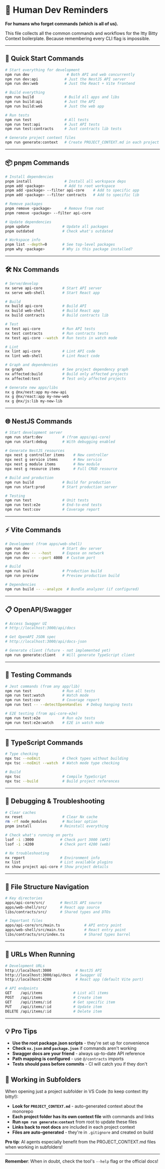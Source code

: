 # 🧠 Human Dev Reminders

**For humans who forget commands (which is all of us).**

This file collects all the common commands and workflows for the Itty Bitty Context boilerplate. Because remembering every CLI flag is impossible.

---

## 🚀 Quick Start Commands

```bash
# Start everything for development
npm run dev                 # Both API and web concurrently
npm run dev:api            # Just the NestJS API server
npm run dev:web            # Just the React + Vite frontend

# Build everything
npm run build              # Build all apps and libs
npm run build:api          # Just the API
npm run build:web          # Just the web app

# Run tests
npm run test               # All tests
npm run test:api           # Just API tests
npm run test:contracts     # Just contracts lib tests

# Generate project context files
npm run generate:context   # Create PROJECT_CONTEXT.md in each project folder
```

---

## 📦 pnpm Commands

```bash
# Install dependencies
pnpm install               # Install all workspace deps
pnpm add <package>         # Add to root workspace
pnpm add <package> --filter api-core    # Add to specific app
pnpm add <package> --filter contracts   # Add to specific lib

# Remove packages
pnpm remove <package>      # Remove from root
pnpm remove <package> --filter api-core

# Update dependencies
pnpm update               # Update all packages
pnpm outdated             # Check what's outdated

# Workspace info
pnpm list --depth=0       # See top-level packages
pnpm why <package>        # Why is this package installed?
```

---

## 🛠️ Nx Commands

```bash
# Serve/develop
nx serve api-core         # Start API server
nx serve web-shell        # Start React app

# Build
nx build api-core         # Build API
nx build web-shell        # Build React app
nx build contracts        # Build contracts lib

# Test
nx test api-core          # Run API tests
nx test contracts         # Run contracts tests
nx test api-core --watch  # Run tests in watch mode

# Lint
nx lint api-core          # Lint API code
nx lint web-shell         # Lint React code

# Graph and dependencies
nx graph                  # See project dependency graph
nx affected:build         # Build only affected projects
nx affected:test          # Test only affected projects

# Generate new apps/libs
nx g @nx/nest:app my-new-api
nx g @nx/react:app my-new-web
nx g @nx/js:lib my-new-lib
```

---

## 🌐 NestJS Commands

```bash
# Start development server
npm run start:dev         # (from apps/api-core)
npm run start:debug       # With debugging enabled

# Generate NestJS resources
npx nest g controller items    # New controller
npx nest g service items       # New service
npx nest g module items        # New module
npx nest g resource items      # Full CRUD resource

# Build and production
npm run build             # Build for production
npm run start:prod        # Start production server

# Testing
npm run test              # Unit tests
npm run test:e2e          # End-to-end tests
npm run test:cov          # Coverage report
```

---

## ⚡ Vite Commands

```bash
# Development (from apps/web-shell)
npm run dev               # Start dev server
npm run dev -- --host     # Expose on network
npm run dev -- --port 4000  # Custom port

# Build
npm run build             # Production build
npm run preview           # Preview production build

# Dependencies
npm run build -- --analyze  # Bundle analyzer (if configured)
```

---

## 📋 OpenAPI/Swagger

```bash
# Access Swagger UI
# http://localhost:3000/api/docs

# Get OpenAPI JSON spec
# http://localhost:3000/api/docs-json

# Generate client (future - not implemented yet)
npm run generate:client   # Will generate TypeScript client
```

---

## 🧪 Testing Commands

```bash
# Jest commands (from any app/lib)
npm run test              # Run all tests
npm run test:watch        # Watch mode
npm run test:cov          # Coverage report
npm run test -- --detectOpenHandles  # Debug hanging tests

# E2E testing (from api-core-e2e)
npm run test:e2e          # Run e2e tests
npm run test:e2e:watch    # E2E in watch mode
```

---

## 🔧 TypeScript Commands

```bash
# Type checking
npx tsc --noEmit          # Check types without building
npx tsc --noEmit --watch  # Watch mode type checking

# Build
npx tsc                   # Compile TypeScript
npx tsc --build           # Build project references
```

---

## 🐛 Debugging & Troubleshooting

```bash
# Clear caches
nx reset                  # Clear Nx cache
rm -rf node_modules       # Nuclear option
pnpm install             # Reinstall everything

# Check what's running on ports
lsof -i :3000            # Check port 3000 (API)
lsof -i :4200            # Check port 4200 (web)

# Nx troubleshooting
nx report                # Environment info
nx list                  # List available plugins
nx show project api-core # Show project details
```

---

## 📂 File Structure Navigation

```bash
# Key directories
apps/api-core/src/       # NestJS API source
apps/web-shell/src/      # React app source
libs/contracts/src/      # Shared types and DTOs

# Important files
apps/api-core/src/main.ts           # API entry point
apps/web-shell/src/main.tsx         # React entry point
libs/contracts/src/index.ts         # Shared types barrel
```

---

## 🔗 URLs When Running

```bash
# Development URLs
http://localhost:3000           # NestJS API
http://localhost:3000/api/docs  # Swagger UI
http://localhost:4200           # React app (default Vite port)

# API endpoints
GET    /api/items              # List all items
POST   /api/items              # Create item
GET    /api/items/:id          # Get specific item
PUT    /api/items/:id          # Update item
DELETE /api/items/:id          # Delete item
```

---

## 💡 Pro Tips

- **Use the root package.json scripts** - they're set up for convenience
- **Check `nx.json` and `package.json`** if commands aren't working
- **Swagger docs are your friend** - always up-to-date API reference
- **Path mapping is configured** - use `@/contracts` imports
- **Tests should pass before commits** - CI will catch you if they don't

## 📁 Working in Subfolders

When opening just a project subfolder in VS Code (to keep context itty bitty!):

- **Look for `PROJECT_CONTEXT.md`** - auto-generated context about the monorepo
- **Each project folder has its own context file** with commands and links
- **Run `npm run generate:context`** from root to update these files
- **Links back to root docs** are included in each project context
- **Files are auto-generated** - they're in `.gitignore` and created on build

**Pro tip**: AI agents especially benefit from the PROJECT_CONTEXT.md files when working in subfolders!

---

**Remember**: When in doubt, check the tool's `--help` flag or the official docs!
